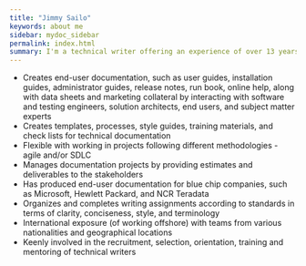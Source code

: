 ```yaml
---
title: "Jimmy Sailo"
keywords: about me
sidebar: mydoc_sidebar
permalink: index.html
summary: I'm a technical writer offering an experience of over 13 years in the IT industry with writing documentation for domains ranging from RPA, ATM/POS transactions management, ERP, CRM, enterprise mobile applications, guest facing technologies, and embedded systems.
---
```


* Creates end-user documentation, such as user guides, installation guides, administrator guides, release notes, run book, online help, along with data sheets and marketing collateral by interacting with software and testing engineers, solution architects, end users, and subject matter experts
* Creates templates, processes, style guides, training materials, and check lists for technical documentation
* Flexible with working in projects following different methodologies - agile and/or SDLC 
* Manages documentation projects by providing estimates and deliverables to the stakeholders
* Has produced end-user documentation for blue chip companies, such as Microsoft, Hewlett Packard, and NCR Teradata
* Organizes and completes writing assignments according to standards in terms of clarity, conciseness, style, and terminology
* International exposure (of working offshore) with teams from various nationalities and geographical locations
*  Keenly involved in the recruitment, selection, orientation, training and mentoring of technical writers
